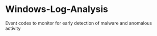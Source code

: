 # Windows-Log-Analysis
Event codes to monitor for early detection of malware and anomalous activity
